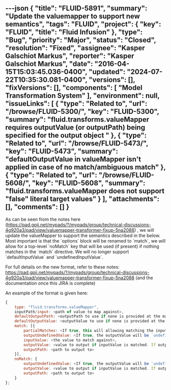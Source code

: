 ---json
{
  "title": "FLUID-5891",
  "summary": "Update the valuemapper to support new semantics",
  "tags": "FLUID",
  "project": {
    "key": "FLUID",
    "title": "Fluid Infusion"
  },
  "type": "Bug",
  "priority": "Major",
  "status": "Closed",
  "resolution": "Fixed",
  "assignee": "Kasper Galschiot Markus",
  "reporter": "Kasper Galschiot Markus",
  "date": "2016-04-15T15:03:45.036-0400",
  "updated": "2024-07-22T10:35:30.081-0400",
  "versions": [],
  "fixVersions": [],
  "components": [
    "Model Transformation System"
  ],
  "environment": null,
  "issueLinks": [
    {
      "type": "Related to",
      "url": "/browse/FLUID-5300/",
      "key": "FLUID-5300",
      "summary": "fluid.transforms.valueMapper requires outputValue (or outputPath) being specified for the output object  "
    },
    {
      "type": "Related to",
      "url": "/browse/FLUID-5473/",
      "key": "FLUID-5473",
      "summary": "defaultOutputValue in valueMapper isn't applied in case of no match/ambiguous match"
    },
    {
      "type": "Related to",
      "url": "/browse/FLUID-5608/",
      "key": "FLUID-5608",
      "summary": "fluid.transforms.valueMapper does not support \"false\" literal target values"
    }
  ],
  "attachments": [],
  "comments": []
}
---
As can be seen from the notes here (<https://pad.gpii.net/mypads/?/mypads/group/technical-discussions-4g920a3/pad/view/valuemapper-transformer-fixup-5na2088>) , we will update the valueMapper to support the semantics described in the below. Most important is that the \`options\` block will be renamed to \`match\`, we will allow for a top-level \`noMatch\` key that will be used (if present) if nothing matches in the \`match\` directive. We will no longer support \`defaultInputValue\` and \`undefinedInputValue\`.

For full details on the new format, refer to these notes: <https://pad.gpii.net/mypads/?/mypads/group/technical-discussions-4g920a3/pad/view/valuemapper-transformer-fixup-5na2088> (and the documentation once this JIRA is complete)

An example of the format is given here:

```javascript
{
    type: "fluid.transforms.valueMapper",
    inputPath/input: <path of value to map against>,
    defaultOutputPath: <outputPath to use if none is provided at the match/noMatch level>,
    defaultOutputValue: <outputValue to use if none is provided at the match/noMatch level>,
    match: [{
        partialMatches: <If true, this will allowing matching the inputValue partially>,
        outputUndefinedValue: <If true, the outputValue will be `undefined` -- TRUMPS outputValue>,
        inputValue: <the value to match against>,
        outputValue: <value to output if inputValue is matched. If outputUndefinedValue is given, outputValue will not be used>,
        outputPath: <path to output to>
    }],
    noMatch: {
        outputUndefinedValue: <If true, the outputValue will be `undefined` -- TRUMPS outputValue>,
        outputValue: <value to output if inputValue is matched. If outputUndefinedValue is given, outputValue will not be used>,
        outputPath: <path to output to>
    }
};
```

        